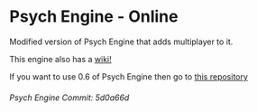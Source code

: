 # Psych Engine - Online
Modified version of Psych Engine that adds multiplayer to it.

This engine also has a [wiki!](https://github.com/Snirozu/Funkin-Psych-Online/wiki)

If you want to use 0.6 of Psych Engine then go to [this repository](https://github.com/Snirozu/Funkin-Psych-Online-0.6)

###### Psych Engine Commit: 5d0a66d